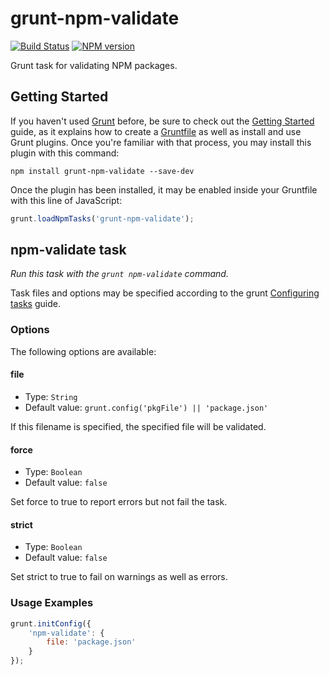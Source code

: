 grunt-npm-validate
==================
[![Build Status](https://travis-ci.org/joshuaspence/grunt-npm-validate.png)](http://travis-ci.org/joshuaspence/grunt-npm-validate)
[![NPM version](https://badge.fury.io/js/grunt-npm-validate.png)](http://badge.fury.io/js/grunt-npm-validate)

Grunt task for validating NPM packages.

Getting Started
---------------
If you haven't used [Grunt](http://gruntjs.com/) before, be sure to check out
the [Getting Started](http://gruntjs.com/getting-started) guide, as it explains
how to create a [Gruntfile](http://gruntjs.com/sample-gruntfile) as well as
install and use Grunt plugins. Once you're familiar with that process, you may
install this plugin with this command:

```shell
npm install grunt-npm-validate --save-dev
```

Once the plugin has been installed, it may be enabled inside your Gruntfile with this line of JavaScript:

```js
grunt.loadNpmTasks('grunt-npm-validate');
```

npm-validate task
-----------------
_Run this task with the `grunt npm-validate` command._

Task files and options may be specified according to the grunt
[Configuring tasks](http://gruntjs.com/configuring-tasks) guide.

### Options
The following options are available:

#### file
- Type: `String`
- Default value: `grunt.config('pkgFile') || 'package.json'`

If this filename is specified, the specified file will be validated.

#### force
- Type: `Boolean`
- Default value: `false`

Set force to true to report errors but not fail the task.

#### strict
- Type: `Boolean`
- Default value: `false`

Set strict to true to fail on warnings as well as errors.

### Usage Examples
```js
grunt.initConfig({
    'npm-validate': {
        file: 'package.json'
    }
});
```
